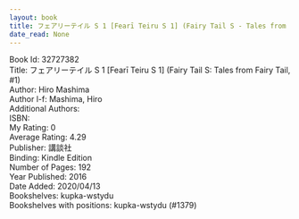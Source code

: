 ```yaml
---
layout: book
title: フェアリーテイル S 1 [Fearī Teiru S 1] (Fairy Tail S - Tales from Fairy Tail,  no. 1)
date_read: None
---
```


Book Id: 32727382<br />
Title: フェアリーテイル S 1 [Fearī Teiru S 1] (Fairy Tail S: Tales from Fairy Tail, #1)<br />
Author: Hiro Mashima<br />
Author l-f: Mashima, Hiro<br />
Additional Authors: <br />
ISBN: <br />
My Rating: 0<br />
Average Rating: 4.29<br />
Publisher: 講談社<br />
Binding: Kindle Edition<br />
Number of Pages: 192<br />
Year Published: 2016<br />
Date Added: 2020/04/13<br />
Bookshelves: kupka-wstydu<br />
Bookshelves with positions: kupka-wstydu (#1379)<br />

